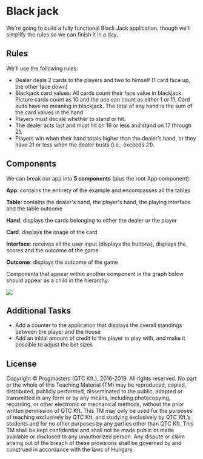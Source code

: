 # Black jack

We're going to build a fully functional Black Jack application, though we'll simplify the rules
so we can finish it in a day.

## Rules

We'll use the following rules:
- Dealer deals 2 cards to the players and two to himself (1 card face up, the other face down)
- Blackjack card values: All cards count their face value in blackjack. 
Picture cards count as 10 and the ace can count as either 1 or 11. 
Card suits have no meaning in blackjack. The total of any hand is the sum of the card values in the hand
- Players must decide whether to stand or hit.
- The dealer acts last and must hit on 16 or less and stand on 17 through 21.
- Players win when their hand totals higher than the dealer’s hand, or they have 21 or less when the dealer busts (i.e., exceeds 21).

## Components

We can break our app into **5 components** (plus the root App component):

**App**: contains the entirety of the example and encompasses all the tables

**Table**: contains the dealer's hand, the player's hand, the playing interface and the table outcome

**Hand**: displays the cards belonging to either the dealer or the player

**Card**: displays the image of the card

**Interface**: receives all the user input (displays the buttons), displays the scores and the outcome of the game

**Outcome**: displays the outcome of the game

Components that appear within another component in the graph below should appear as a child in the hierarchy:

<img src="blackjack/assets/blackjack_components.jpg" />


## Additional Tasks

- Add a counter to the application that displays the overall standings between the player and the house
- Add an initial amount of credit to the player to play with, and make it possible to adjust the bet sizes


## License

Copyright © Progmasters (QTC Kft.), 2016-2019.
All rights reserved. No part or the whole of this Teaching Material (TM) may be reproduced, copied, distributed, publicly performed, disseminated to the public, adapted or transmitted in any form or by any means, including photocopying, recording, or other electronic or mechanical methods, without the prior written permission of QTC Kft. This TM may only be used for the purposes of teaching exclusively by QTC Kft. and studying exclusively by QTC Kft.’s students and for no other purposes by any parties other than QTC Kft.
This TM shall be kept confidential and shall not be made public or made available or disclosed to any unauthorized person.
Any dispute or claim arising out of the breach of these provisions shall be governed by and construed in accordance with the laws of Hungary.
